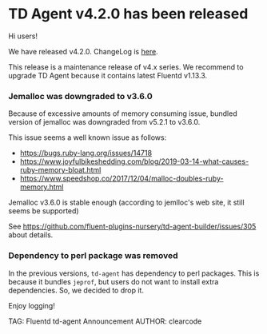 # TD Agent v4.2.0 has been released

Hi users!

We have released v4.2.0. ChangeLog is [here](https://github.com/fluent-plugins-nursery/td-agent-builder/blob/master/CHANGELOG.md#release-v420---20210729).

This release is a maintenance release of v4.x series.
We recommend to upgrade TD Agent because it contains latest Fluentd v1.13.3.


### Jemalloc was downgraded to v3.6.0

Because of excessive amounts of memory consuming issue, bundled version of jemalloc was downgraded from v5.2.1 to v3.6.0.

This issue seems a well known issue as follows:

* https://bugs.ruby-lang.org/issues/14718
* https://www.joyfulbikeshedding.com/blog/2019-03-14-what-causes-ruby-memory-bloat.html
* https://www.speedshop.co/2017/12/04/malloc-doubles-ruby-memory.html

Jemalloc v3.6.0 is stable enough (according to jemlloc's web site, it still seems be supported)

See https://github.com/fluent-plugins-nursery/td-agent-builder/issues/305 about details.

### Dependency to perl package was removed

In the previous versions, `td-agent` has dependency to perl packages.
This is because it bundles `jeprof`, but users do not want to install extra dependencies.
So, we decided to drop it.


Enjoy logging!

TAG: Fluentd td-agent Announcement
AUTHOR: clearcode
